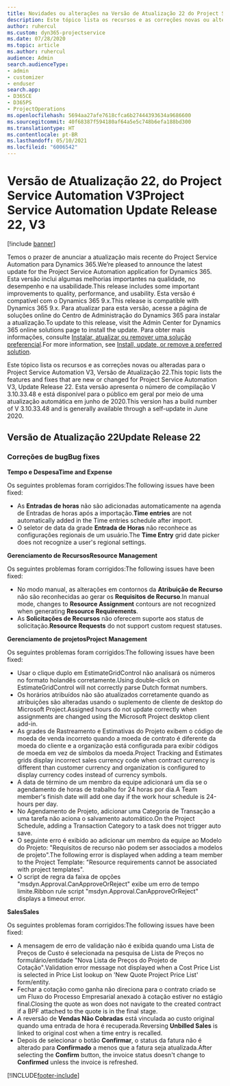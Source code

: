 ```yaml
---
title: Novidades ou alterações na Versão de Atualização 22 do Project Service Automation V3
description: Este tópico lista os recursos e as correções novas ou alteradas disponíveis na Versão de Atualização 22 do Project Service Automation V3.
author: ruhercul
ms.custom: dyn365-projectservice
ms.date: 07/28/2020
ms.topic: article
ms.author: ruhercul
audience: Admin
search.audienceType:
- admin
- customizer
- enduser
search.app:
- D365CE
- D365PS
- ProjectOperations
ms.openlocfilehash: 5694aa27afe7618cfca6b27444393634a9686600
ms.sourcegitcommit: 40f68387f594180af64a5e5c748b6efa188bd300
ms.translationtype: HT
ms.contentlocale: pt-BR
ms.lasthandoff: 05/10/2021
ms.locfileid: "6006542"
---
```

# <a name="project-service-automation-update-release-22-v3"></a><span data-ttu-id="fefe1-103">Versão de Atualização 22, do Project Service Automation V3</span><span class="sxs-lookup"><span data-stu-id="fefe1-103">Project Service Automation Update Release 22, V3</span></span>

[!include [banner](../includes/psa-now-project-operations.md)]

<span data-ttu-id="fefe1-104">Temos o prazer de anunciar a atualização mais recente do Project Service Automation para Dynamics 365.</span><span class="sxs-lookup"><span data-stu-id="fefe1-104">We’re pleased to announce the latest update for the Project Service Automation application for Dynamics 365.</span></span> <span data-ttu-id="fefe1-105">Esta versão inclui algumas melhorias importantes na qualidade, no desempenho e na usabilidade.</span><span class="sxs-lookup"><span data-stu-id="fefe1-105">This release includes some important improvements to quality, performance, and usability.</span></span> <span data-ttu-id="fefe1-106">Esta versão é compatível com o Dynamics 365 9.x.</span><span class="sxs-lookup"><span data-stu-id="fefe1-106">This release is compatible with Dynamics 365 9.x.</span></span> <span data-ttu-id="fefe1-107">Para atualizar para esta versão, acesse a página de soluções online do Centro de Administração do Dynamics 365 para instalar a atualização.</span><span class="sxs-lookup"><span data-stu-id="fefe1-107">To update to this release, visit the Admin Center for Dynamics 365 online solutions page to install the update.</span></span> <span data-ttu-id="fefe1-108">Para obter mais informações, consulte [Instalar, atualizar ou remover uma solução preferencial](/power-platform/admin/install-remove-preferred-solution).</span><span class="sxs-lookup"><span data-stu-id="fefe1-108">For more information, see [Install, update, or remove a preferred solution](/power-platform/admin/install-remove-preferred-solution).</span></span>

<span data-ttu-id="fefe1-109">Este tópico lista os recursos e as correções novas ou alteradas para o Project Service Automation V3, Versão de Atualização 22.</span><span class="sxs-lookup"><span data-stu-id="fefe1-109">This topic lists the features and fixes that are new or changed for Project Service Automation V3, Update Release 22.</span></span> <span data-ttu-id="fefe1-110">Esta versão apresenta o número de compilação V 3.10.33.48 e está disponível para o público em geral por meio de uma atualização automática em junho de 2020.</span><span class="sxs-lookup"><span data-stu-id="fefe1-110">This version has a build number of V 3.10.33.48 and is generally available through a self-update in June 2020.</span></span>

## <a name="update-release-22"></a><span data-ttu-id="fefe1-111">Versão de Atualização 22</span><span class="sxs-lookup"><span data-stu-id="fefe1-111">Update Release 22</span></span>

### <a name="bug-fixes"></a><span data-ttu-id="fefe1-112">Correções de bug</span><span class="sxs-lookup"><span data-stu-id="fefe1-112">Bug fixes</span></span>



<span data-ttu-id="fefe1-113">**Tempo e Despesa**</span><span class="sxs-lookup"><span data-stu-id="fefe1-113">**Time and Expense**</span></span>

<span data-ttu-id="fefe1-114">Os seguintes problemas foram corrigidos:</span><span class="sxs-lookup"><span data-stu-id="fefe1-114">The following issues have been fixed:</span></span>

- <span data-ttu-id="fefe1-115">As **Entradas de horas** não são adicionadas automaticamente na agenda de Entradas de horas após a importação.</span><span class="sxs-lookup"><span data-stu-id="fefe1-115">**Time entries** are not automatically added in the Time entries schedule after import.</span></span>
- <span data-ttu-id="fefe1-116">O seletor de data da grade **Entrada de Horas** não reconhece as configurações regionais de um usuário.</span><span class="sxs-lookup"><span data-stu-id="fefe1-116">The **Time Entry** grid date picker does not recognize a user's regional settings.</span></span>

<span data-ttu-id="fefe1-117">**Gerenciamento de Recursos**</span><span class="sxs-lookup"><span data-stu-id="fefe1-117">**Resource Management**</span></span>

<span data-ttu-id="fefe1-118">Os seguintes problemas foram corrigidos:</span><span class="sxs-lookup"><span data-stu-id="fefe1-118">The following issues have been fixed:</span></span>

- <span data-ttu-id="fefe1-119">No modo manual, as alterações em contornos da **Atribuição de Recurso** não são reconhecidas ao gerar os **Requisitos de Recurso**.</span><span class="sxs-lookup"><span data-stu-id="fefe1-119">In manual mode, changes to **Resource Assignment** contours are not recognized when generating **Resource Requirements**.</span></span>
- <span data-ttu-id="fefe1-120">As **Solicitações de Recursos** não oferecem suporte aos status de solicitação.</span><span class="sxs-lookup"><span data-stu-id="fefe1-120">**Resource Requests** do not support custom request statuses.</span></span>

<span data-ttu-id="fefe1-121">**Gerenciamento de projetos**</span><span class="sxs-lookup"><span data-stu-id="fefe1-121">**Project Management**</span></span>

<span data-ttu-id="fefe1-122">Os seguintes problemas foram corrigidos:</span><span class="sxs-lookup"><span data-stu-id="fefe1-122">The following issues have been fixed:</span></span>

- <span data-ttu-id="fefe1-123">Usar o clique duplo em EstimateGridControl não analisará os números no formato holandês corretamente.</span><span class="sxs-lookup"><span data-stu-id="fefe1-123">Using double-click on EstimateGridControl will not correctly parse Dutch format numbers.</span></span>
- <span data-ttu-id="fefe1-124">Os horários atribuídos não são atualizados corretamente quando as atribuições são alteradas usando o suplemento de cliente de desktop do Microsoft Project.</span><span class="sxs-lookup"><span data-stu-id="fefe1-124">Assigned hours do not update correctly when assignments are changed using the Microsoft Project desktop client add-in.</span></span>
- <span data-ttu-id="fefe1-125">As grades de Rastreamento e Estimativas do Projeto exibem o código de moeda de venda incorreto quando a moeda de contrato é diferente da moeda do cliente e a organização está configurada para exibir códigos de moeda em vez de símbolos da moeda.</span><span class="sxs-lookup"><span data-stu-id="fefe1-125">Project Tracking and Estimates grids display incorrect sales currency code when contract currency is different than customer currency and organization is configured to display currency codes instead of currency symbols.</span></span>
- <span data-ttu-id="fefe1-126">A data de término de um membro da equipe adicionará um dia se o agendamento de horas de trabalho for 24 horas por dia.</span><span class="sxs-lookup"><span data-stu-id="fefe1-126">A Team member's finish date will add one day if the work hour schedule is 24-hours per day.</span></span>
- <span data-ttu-id="fefe1-127">No Agendamento de Projeto, adicionar uma Categoria de Transação a uma tarefa não aciona o salvamento automático.</span><span class="sxs-lookup"><span data-stu-id="fefe1-127">On the Project Schedule, adding a Transaction Category to a task does not trigger auto save.</span></span>
- <span data-ttu-id="fefe1-128">O seguinte erro é exibido ao adicionar um membro da equipe ao Modelo do Projeto: "Requisitos de recurso não podem ser associados a modelos de projeto".</span><span class="sxs-lookup"><span data-stu-id="fefe1-128">The following error is displayed when adding a team member to the Project Template: "Resource requirements cannot be associated with project templates".</span></span> 
- <span data-ttu-id="fefe1-129">O script de regra da faixa de opções "msdyn.Approval.CanApproveOrReject" exibe um erro de tempo limite.</span><span class="sxs-lookup"><span data-stu-id="fefe1-129">Ribbon rule script "msdyn.Approval.CanApproveOrReject" displays a timeout error.</span></span>

<span data-ttu-id="fefe1-130">**Sales**</span><span class="sxs-lookup"><span data-stu-id="fefe1-130">**Sales**</span></span>

<span data-ttu-id="fefe1-131">Os seguintes problemas foram corrigidos:</span><span class="sxs-lookup"><span data-stu-id="fefe1-131">The following issues have been fixed:</span></span>

- <span data-ttu-id="fefe1-132">A mensagem de erro de validação não é exibida quando uma Lista de Preços de Custo é selecionada na pesquisa de Lista de Preços no formulário/entidade "Nova Lista de Preços do Projeto de Cotação".</span><span class="sxs-lookup"><span data-stu-id="fefe1-132">Validation error message not displayed when a Cost Price List is selected in Price List lookup on 'New Quote Project Price List' form/entity.</span></span>
- <span data-ttu-id="fefe1-133">Fechar a cotação como ganha não direciona para o contrato criado se um Fluxo do Processo Empresarial anexado à cotação estiver no estágio final.</span><span class="sxs-lookup"><span data-stu-id="fefe1-133">Closing the quote as won does not navigate to the created contract if a BPF attached to the quote is in the final stage.</span></span>
- <span data-ttu-id="fefe1-134">A reversão de **Vendas Não Cobradas** está vinculada ao custo original quando uma entrada de hora é recuperada.</span><span class="sxs-lookup"><span data-stu-id="fefe1-134">Reversing **Unbilled Sales** is linked to original cost when a time entry is recalled.</span></span>
- <span data-ttu-id="fefe1-135">Depois de selecionar o botão **Confirmar**, o status da fatura não é alterado para **Confirmado** a menos que a fatura seja atualizada.</span><span class="sxs-lookup"><span data-stu-id="fefe1-135">After selecting the **Confirm** button, the invoice status doesn't change to **Confirmed** unless the invoice is refreshed.</span></span>


[!INCLUDE[footer-include](../includes/footer-banner.md)]